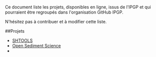 Ce document liste les projets, disponibles en ligne, issus de l'IPGP et qui pourraient être regroupés dans l'organisation GitHub IPGP.

N'hésitez pas à contribuer et à modifier cette liste.

##Projets
  - [SHTOOLS](https://github.com/SHTOOLS)
  - [Open Sediment Science](https://morpho.ipgp.fr/OSS)
  - 
